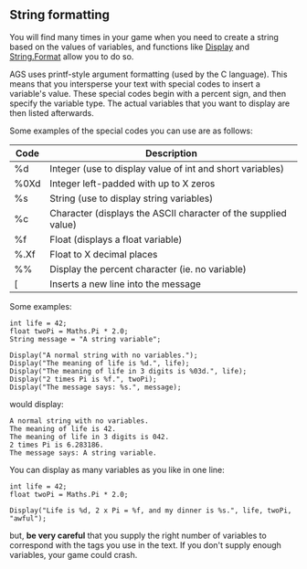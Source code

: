 ## String formatting

You will find many times in your game when you need to create a string
based on the values of variables, and functions like
[Display](MessageFunctions#display) and
[String.Format](String#format) allow you to do so.

AGS uses printf-style argument formatting (used by the C language). This
means that you intersperse your text with special codes to insert a
variable's value. These special codes begin with a percent sign, and
then specify the variable type. The actual variables that you want to
display are then listed afterwards.

Some examples of the special codes you can use are as follows:

Code | Description
--- | ---
%d | Integer (use to display value of int and short variables)
%0Xd | Integer left-padded with up to X zeros
%s | String (use to display string variables)
%c | Character (displays the ASCII character of the supplied value)
%f | Float (displays a float variable)
%.Xf | Float to X decimal places
%% | Display the percent character (ie. no variable)
[ | Inserts a new line into the message

Some examples:

    int life = 42;
    float twoPi = Maths.Pi * 2.0;
    String message = "A string variable";

    Display("A normal string with no variables.");
    Display("The meaning of life is %d.", life);
    Display("The meaning of life in 3 digits is %03d.", life);
    Display("2 times Pi is %f.", twoPi);
    Display("The message says: %s.", message);

would display:

    A normal string with no variables.
    The meaning of life is 42.
    The meaning of life in 3 digits is 042.
    2 times Pi is 6.283186.
    The message says: A string variable.

You can display as many variables as you like in one line:

    int life = 42;
    float twoPi = Maths.Pi * 2.0;

    Display("Life is %d, 2 x Pi = %f, and my dinner is %s.", life, twoPi, "awful");

but, **be very careful** that you supply the right number of variables
to correspond with the tags you use in the text. If you don't supply
enough variables, your game could crash.
